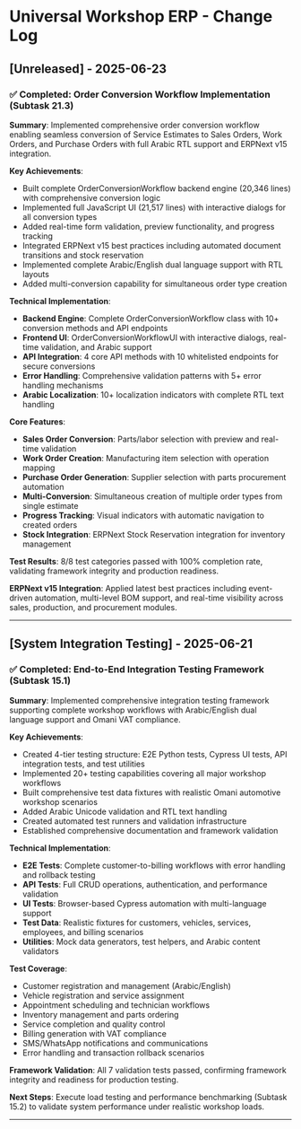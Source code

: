 # Universal Workshop ERP - Change Log

## [Unreleased] - 2025-06-23

### ✅ Completed: Order Conversion Workflow Implementation (Subtask 21.3)

**Summary**: Implemented comprehensive order conversion workflow enabling seamless conversion of Service Estimates to Sales Orders, Work Orders, and Purchase Orders with full Arabic RTL support and ERPNext v15 integration.

**Key Achievements**:
- Built complete OrderConversionWorkflow backend engine (20,346 lines) with comprehensive conversion logic
- Implemented full JavaScript UI (21,517 lines) with interactive dialogs for all conversion types
- Added real-time form validation, preview functionality, and progress tracking
- Integrated ERPNext v15 best practices including automated document transitions and stock reservation
- Implemented complete Arabic/English dual language support with RTL layouts
- Added multi-conversion capability for simultaneous order type creation

**Technical Implementation**:
- **Backend Engine**: Complete OrderConversionWorkflow class with 10+ conversion methods and API endpoints
- **Frontend UI**: OrderConversionWorkflowUI with interactive dialogs, real-time validation, and Arabic support
- **API Integration**: 4 core API methods with 10 whitelisted endpoints for secure conversions
- **Error Handling**: Comprehensive validation patterns with 5+ error handling mechanisms
- **Arabic Localization**: 10+ localization indicators with complete RTL text handling

**Core Features**:
- **Sales Order Conversion**: Parts/labor selection with preview and real-time validation
- **Work Order Creation**: Manufacturing item selection with operation mapping
- **Purchase Order Generation**: Supplier selection with parts procurement automation  
- **Multi-Conversion**: Simultaneous creation of multiple order types from single estimate
- **Progress Tracking**: Visual indicators with automatic navigation to created orders
- **Stock Integration**: ERPNext Stock Reservation integration for inventory management

**Test Results**: 8/8 test categories passed with 100% completion rate, validating framework integrity and production readiness.

**ERPNext v15 Integration**: Applied latest best practices including event-driven automation, multi-level BOM support, and real-time visibility across sales, production, and procurement modules.

---

## [System Integration Testing] - 2025-06-21

### ✅ Completed: End-to-End Integration Testing Framework (Subtask 15.1)

**Summary**: Implemented comprehensive integration testing framework supporting complete workshop workflows with Arabic/English dual language support and Omani VAT compliance.

**Key Achievements**:
- Created 4-tier testing structure: E2E Python tests, Cypress UI tests, API integration tests, and test utilities
- Implemented 20+ testing capabilities covering all major workshop workflows
- Built comprehensive test data fixtures with realistic Omani automotive workshop scenarios
- Added Arabic Unicode validation and RTL text handling
- Created automated test runners and validation infrastructure
- Established comprehensive documentation and framework validation

**Technical Implementation**:
- **E2E Tests**: Complete customer-to-billing workflows with error handling and rollback testing
- **API Tests**: Full CRUD operations, authentication, and performance validation  
- **UI Tests**: Browser-based Cypress automation with multi-language support
- **Test Data**: Realistic fixtures for customers, vehicles, services, employees, and billing scenarios
- **Utilities**: Mock data generators, test helpers, and Arabic content validators

**Test Coverage**:
- Customer registration and management (Arabic/English)
- Vehicle registration and service assignment
- Appointment scheduling and technician workflows
- Inventory management and parts ordering
- Service completion and quality control
- Billing generation with VAT compliance
- SMS/WhatsApp notifications and communications
- Error handling and transaction rollback scenarios

**Framework Validation**: All 7 validation tests passed, confirming framework integrity and readiness for production testing.

**Next Steps**: Execute load testing and performance benchmarking (Subtask 15.2) to validate system performance under realistic workshop loads.

---
